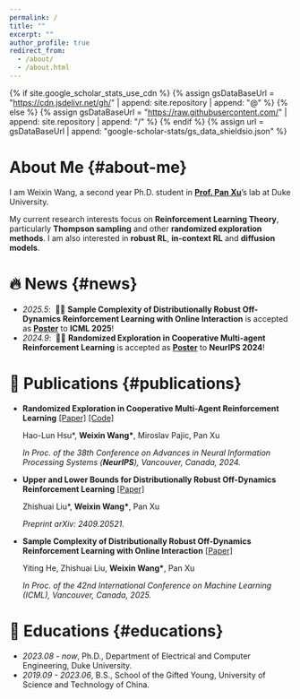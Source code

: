 ```yaml
---
permalink: /
title: ""
excerpt: ""
author_profile: true
redirect_from: 
  - /about/
  - /about.html
---
```


{% if site.google_scholar_stats_use_cdn %}
{% assign gsDataBaseUrl = "https://cdn.jsdelivr.net/gh/" | append: site.repository | append: "@" %}
{% else %}
{% assign gsDataBaseUrl = "https://raw.githubusercontent.com/" | append: site.repository | append: "/" %}
{% endif %}
{% assign url = gsDataBaseUrl | append: "google-scholar-stats/gs_data_shieldsio.json" %}

<span class='anchor' id='about-me'></span>

# About Me {#about-me}

I am Weixin Wang, a second year Ph.D. student in [**Prof. Pan Xu**](https://panxulab.github.io/)’s lab at Duke University. 

My current research interests focus on **Reinforcement Learning Theory**, particularly **Thompson sampling** and other **randomized exploration methods**. I am also interested in **robust RL**, **in-context RL** and **diffusion models**.


<!-- I have published more than 100 papers at the top international AI conferences with total <a href='https://scholar.google.com/citations?user=DhtAFkwAAAAJ'>google scholar citations <strong><span id='total_cit'>260000+</span></strong></a> (You can also use google scholar badge <a href='https://scholar.google.com/citations?user=DhtAFkwAAAAJ'><img src="https://img.shields.io/endpoint?url={{ url | url_encode }}&logo=Google%20Scholar&labelColor=f6f6f6&color=9cf&style=flat&label=citations"></a>). -->


# 🔥 News {#news}
- *2025.5*: &nbsp;🎉🎉 **Sample Complexity of Distributionally Robust Off-Dynamics Reinforcement Learning with Online Interaction** is accepted as [**Poster**](https://icml.cc/virtual/2025/poster/44017) to **ICML 2025**!
- *2024.9*: &nbsp;🎉🎉 **Randomized Exploration in Cooperative Multi-agent Reinforcement Learning** is accepted as [**Poster**](https://nips.cc/virtual/2024/poster/96449) to **NeurIPS 2024**!
<!-- - *2022.02*: &nbsp;🎉🎉 Lorem ipsum dolor sit amet, consectetur adipiscing elit. Vivamus ornare aliquet ipsum, ac tempus justo dapibus sit amet.  -->

# 📝 Publications {#publications}

<!-- <div class='paper-box'><div class='paper-box-image'><div><div class="badge">CVPR 2016</div><img src='images/500x300.png' alt="sym" width="100%"></div></div> -->
<!-- <div class='paper-box-text' markdown="1"> -->

- **Randomized Exploration in Cooperative Multi-Agent Reinforcement Learning** [[Paper]](https://arxiv.org/abs/2404.10728) [[Code]](https://github.com/panxulab/MARL-CoopTS)

  Hao-Lun Hsu*, <b>Weixin Wang*</b>, Miroslav Pajic, Pan Xu
  
  *In Proc. of the 38th Conference on Advances in Neural Information Processing Systems (<b>NeurIPS</b>), Vancouver, Canada, 2024.*

- **Upper and Lower Bounds for Distributionally Robust Off-Dynamics Reinforcement Learning** [[Paper]](https://arxiv.org/abs/2409.20521)
  
  Zhishuai Liu*, <b>Weixin Wang*</b>, Pan Xu

  *Preprint arXiv: 2409.20521.*

- **Sample Complexity of Distributionally Robust Off-Dynamics Reinforcement Learning with Online Interaction** [[Paper]](https://openreview.net/pdf?id=pJdMOKqdSV)

  Yiting He, Zhishuai Liu, <b>Weixin Wang*</b>, Pan Xu
  
  *In Proc. of the 42nd International Conference on Machine Learning (ICML), Vancouver, Canada, 2025.*

  
<!-- - **Randomized Exploration in Cooperative Multi-Agent Reinforcement Learning** [[Paper]](https://arxiv.org/abs/2404.10728) Hao-Lun Hsu*, **Weixin Wang***, Miroslav Pajic, Pan Xu -->

<!-- [Deep Residual Learning for Image Recognition](https://openaccess.thecvf.com/content_cvpr_2016/papers/He_Deep_Residual_Learning_CVPR_2016_paper.pdf) -->

<!-- **Kaiming He**, Xiangyu Zhang, Shaoqing Ren, Jian Sun -->

<!-- [**Project**](https://scholar.google.com/citations?view_op=view_citation&hl=zh-CN&user=DhtAFkwAAAAJ&citation_for_view=DhtAFkwAAAAJ:ALROH1vI_8AC) <strong><span class='show_paper_citations' --> <!--<!--<!-<!-- data='DhtAFkwAAAAJ:ALROH1vI_8AC'></span></strong> -->
<!-- - Lorem ipsum dolor sit amet, consectetur adipiscing elit. Vivamus ornare aliquet ipsum, ac tempus justo dapibus sit amet. -->
<!-- </div> -->
<!-- </div> -->

<!-- - [Lorem ipsum dolor sit amet, consectetur adipiscing elit. Vivamus ornare aliquet ipsum, ac tempus justo dapibus sit amet](https://github.com), A, B, C, **CVPR 2020** -->

<!-- # 🎖 Honors and Awards {#honors-and-awards}-->
<!-- - *2021.10* Lorem ipsum dolor sit amet, consectetur adipiscing elit. Vivamus ornare aliquet ipsum, ac tempus justo dapibus sit amet. -->
<!-- - *2021.09* Lorem ipsum dolor sit amet, consectetur adipiscing elit. Vivamus ornare aliquet ipsum, ac tempus justo dapibus sit amet. -->

# 📖 Educations {#educations}
- *2023.08 - now*, Ph.D., Department of Electrical and Computer Engineering, Duke University. 
- *2019.09 - 2023.06*, B.S., School of the Gifted Young, University of Science and Technology of China.

<!-- # 💬 Invited Talks {#invited-talks}-->
<!-- - *2021.06*, Lorem ipsum dolor sit amet, consectetur adipiscing elit. Vivamus ornare aliquet ipsum, ac tempus justo dapibus sit amet. -->
<!-- - *2021.03*, Lorem ipsum dolor sit amet, consectetur adipiscing elit. Vivamus ornare aliquet ipsum, ac tempus justo dapibus sit amet.  \| [\[video\]](https://github.com/) -->

<!-- # 💻 Internships {#internships}-->
<!-- - *2019.05 - 2020.02*, [Lorem](https://github.com/), China. -->
